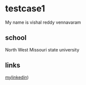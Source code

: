 # testcase1
   My name is vishal reddy vennavaram
## school
   North West Missouri state university
## links
 [mylinkedin](https://www.linkedin.com/in/vishalreddyvennavaram))
